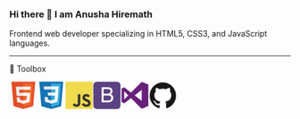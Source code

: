 ### Hi there 👋 I am Anusha Hiremath

Frontend web developer specializing in HTML5, CSS3, and JavaScript languages.

-----

🧰 Toolbox

<img src="https://github.com/devicons/devicon/blob/master/icons/html5/html5-original.svg" alt="html5" height="50" width="50"/><img src="https://github.com/devicons/devicon/blob/master/icons/css3/css3-original.svg" alt="css3" height="50" width="50"/><img src="https://github.com/devicons/devicon/blob/master/icons/javascript/javascript-original.svg" alt="javascript" height="50" width="50"/><img src="https://github.com/devicons/devicon/blob/master/icons/bootstrap/bootstrap-plain.svg" alt="bootstrap" height="50" width="50"/><img src="https://github.com/devicons/devicon/blob/master/icons/visualstudio/visualstudio-plain.svg" alt="visualstudio" height="50" width="50"/><img src="https://github.com/devicons/devicon/blob/master/icons/github/github-original.svg" alt="github" height="50" width="50"/>





